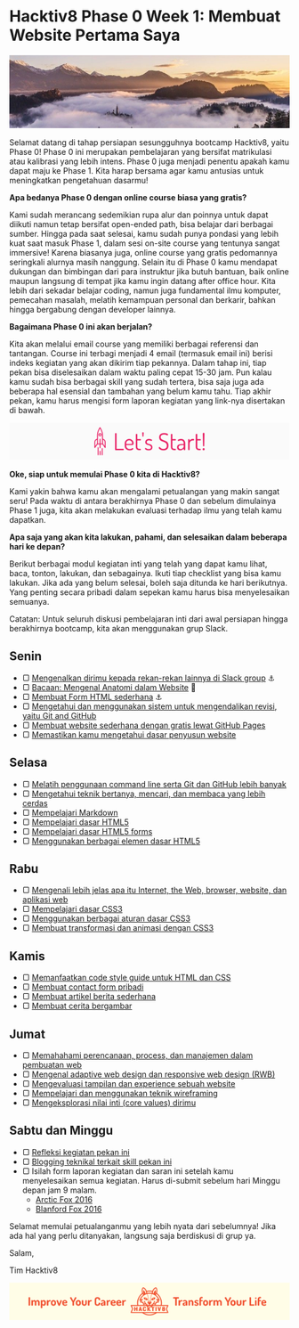 # Hacktiv8 Phase 0 Week 1: Membuat Website Pertama Saya

![Header](assets/header-w1.jpg)

Selamat datang di tahap persiapan sesungguhnya bootcamp Hacktiv8, yaitu Phase 0! Phase 0 ini merupakan pembelajaran yang bersifat matrikulasi atau kalibrasi yang lebih intens. Phase 0 juga menjadi penentu apakah kamu dapat maju ke Phase 1. Kita harap bersama agar kamu antusias untuk meningkatkan pengetahuan dasarmu!

**Apa bedanya Phase 0 dengan online course biasa yang gratis?**

Kami sudah merancang sedemikian rupa alur dan poinnya untuk dapat diikuti namun tetap bersifat open-ended path, bisa belajar dari berbagai sumber. Hingga pada saat selesai, kamu sudah punya pondasi yang lebih kuat saat masuk Phase 1, dalam sesi on-site course yang tentunya sangat immersive! Karena biasanya juga, online course yang gratis pedomannya seringkali alurnya masih nanggung. Selain itu di Phase 0 kamu mendapat dukungan dan bimbingan dari para instruktur jika butuh bantuan, baik online maupun langsung di tempat jika kamu ingin datang after office hour. Kita lebih dari sekadar belajar coding, namun juga fundamental ilmu komputer, pemecahan masalah, melatih kemampuan personal dan berkarir, bahkan hingga bergabung dengan developer lainnya.

**Bagaimana Phase 0 ini akan berjalan?**

Kita akan melalui email course yang memiliki berbagai referensi dan tantangan. Course ini terbagi menjadi 4 email (termasuk email ini) berisi indeks kegiatan yang akan dikirim tiap pekannya. Dalam tahap ini, tiap pekan bisa diselesaikan dalam waktu paling cepat 15-30 jam. Pun kalau kamu sudah bisa berbagai skill yang sudah tertera, bisa saja juga ada beberapa hal esensial dan tambahan yang belum kamu tahu. Tiap akhir pekan, kamu harus mengisi form laporan kegiatan yang link-nya disertakan di bawah.

![Let's start!](assets/start.png)

**Oke, siap untuk memulai Phase 0 kita di Hacktiv8?**

Kami yakin bahwa kamu akan mengalami petualangan yang makin sangat seru! Pada waktu di antara berakhirnya Phase 0 dan sebelum dimulainya Phase 1 juga, kita akan melakukan evaluasi terhadap ilmu yang telah kamu dapatkan.

**Apa saja yang akan kita lakukan, pahami, dan selesaikan dalam beberapa hari ke depan?**

Berikut berbagai modul kegiatan inti yang telah yang dapat kamu lihat, baca, tonton, lakukan, dan sebagainya. Ikuti tiap checklist yang bisa kamu lakukan. Jika ada yang belum selesai, boleh saja ditunda ke hari berikutnya. Yang penting secara pribadi dalam sepekan kamu harus bisa menyelesaikan semuanya.

Catatan: Untuk seluruh diskusi pembelajaran inti dari awal persiapan hingga berakhirnya bootcamp, kita akan menggunakan grup Slack.

## Senin

- ▢ [Mengenalkan dirimu kepada rekan-rekan lainnya di Slack  group](https://github.com/hacktiv8/phase-0-activities/blob/master/modules/introduce-yourself.md)
:anchor:
- ▢ [Bacaan: Mengenal Anatomi dalam Website](https://github.com/hacktiv8/phase-0-activities/blob/master/modules/introduce-yourself.md)
:notebook_with_decorative_cover:
- ▢ [Membuat Form HTML sederhana](https://github.com/hacktiv8/phase-0-activities/blob/master/modules/introduce-yourself.md)
:anchor:
- ▢ [Mengetahui dan menggunakan sistem untuk mengendalikan revisi, yaitu Git and GitHub](https://github.com/hacktiv8/phase-0-activities/blob/master/modules/git-github-basics.md)
- ▢ [Membuat website sederhana dengan gratis lewat GitHub Pages](https://github.com/hacktiv8/phase-0-activities/blob/master/modules/github-pages.md)
- ▢ [Memastikan kamu mengetahui dasar penyusun website](https://github.com/hacktiv8/phase-0-activities/blob/master/modules/website.md)

## Selasa

- ▢ [Melatih penggunaan command line serta Git dan GitHub lebih banyak](https://github.com/hacktiv8/phase-0-activities/blob/master/modules/cli-git-github-practice.md)
- ▢ [Mengetahui teknik bertanya, mencari, dan membaca yang lebih cerdas](https://github.com/hacktiv8/phase-0-activities/blob/master/modules/ask-search-read-smarter.md)
- ▢ [Mempelajari Markdown](https://github.com/hacktiv8/phase-0-activities/blob/master/modules/markdown.md)
- ▢ [Mempelajari dasar HTML5](https://github.com/hacktiv8/phase-0-activities/blob/master/modules/html5-basics.md)
- ▢ [Mempelajari dasar HTML5 forms](https://github.com/hacktiv8/phase-0-activities/blob/master/modules/html5-forms-basics.md)
- ▢ [Menggunakan berbagai elemen dasar HTML5](https://github.com/hacktiv8/phase-0-activities/blob/master/modules/html5-elements.md)

## Rabu

- ▢ [Mengenali lebih jelas apa itu Internet, the Web, browser, website, dan aplikasi web](https://github.com/hacktiv8/phase-0-activities/blob/master/modules/internet-web.md)
- ▢ [Mempelajari dasar CSS3](https://github.com/hacktiv8/phase-0-activities/blob/master/modules/css3-basics.md)
- ▢ [Menggunakan berbagai aturan dasar CSS3](https://github.com/hacktiv8/phase-0-activities/blob/master/modules/css3-rules.md)
- ▢ [Membuat transformasi dan animasi dengan CSS3](https://github.com/hacktiv8/phase-0-activities/blob/master/modules/css3-advanced.md)

## Kamis

- ▢ [Memanfaatkan code style guide untuk HTML dan CSS](https://github.com/hacktiv8/phase-0-activities/blob/master/modules/html-css-code-style.md)
- ▢ [Membuat contact form pribadi](https://github.com/hacktiv8/phase-0-activities/blob/master/modules/contact-form.md)
- ▢ [Membuat artikel berita sederhana](https://github.com/hacktiv8/phase-0-activities/blob/master/modules/news-article.md)
- ▢ [Membuat cerita bergambar](https://github.com/hacktiv8/phase-0-activities/blob/master/modules/story-with-images.md)

## Jumat

- ▢ [Memahahami perencanaan, process, dan manajemen dalam pembuatan web](https://github.com/hacktiv8/phase-0-activities/blob/master/modules/web-dev-process.md)
- ▢ [Mengenal adaptive web design dan responsive web design (RWB)](https://github.com/hacktiv8/phase-0-activities/blob/master/modules/web-design.md)
- ▢ [Mengevaluasi tampilan dan experience sebuah website](https://github.com/hacktiv8/phase-0-activities/blob/master/modules/web-evaluation.md)
- ▢ [Mempelajari dan menggunakan teknik wireframing](https://github.com/hacktiv8/phase-0-activities/blob/master/modules/wireframing.md)
- ▢ [Mengeksplorasi nilai inti (core values) dirimu](https://github.com/hacktiv8/phase-0-activities/blob/master/modules/core-values.md)

## Sabtu dan Minggu

- ▢ [Refleksi kegiatan pekan ini](https://github.com/hacktiv8/phase-0-activities/blob/master/modules/reflection.md)
- ▢ [Blogging teknikal terkait skill pekan ini](https://github.com/hacktiv8/phase-0-activities/blob/master/modules/blog.md)
- ▢ Isilah form laporan kegiatan dan saran ini setelah kamu menyelesaikan semua kegiatan. Harus di-submit sebelum hari Minggu depan jam 9 malam.
  - [Arctic Fox 2016](https://airtable.com/shrZq6ybnMIuQju4A)
  - [Blanford Fox 2016](https://airtable.com/shr1RF7TJyJiAp7mO)

Selamat memulai petualanganmu yang lebih nyata dari sebelumnya! Jika ada hal yang perlu ditanyakan, langsung saja berdiskusi di grup ya.

Salam,

Tim Hacktiv8

![Hacktiv8 Banner](assets/banner.png)
